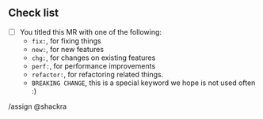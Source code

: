## Check list

- [ ] You titled this MR with one of the following:
  - `fix:`, for fixing things
  - `new:`, for new features
  - `chg:`, for changes on existing features
  - `perf:`, for performance improvements
  - `refactor:`, for refactoring related things.
  - `BREAKING CHANGE`, this is a special keyword we hope is not used often :)

/assign @shackra
